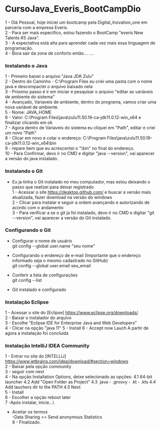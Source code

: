 # CursoJava_Everis_BootCampDio

1 - Olá Pessoal, hoje iniciei um bootcamp pela Digital_Inovation_one em parceria com a empresa Everis.\
2 - Para ser mais especifico, estou fazendo o BootCamp "everis New Talents #3 Java".\
3 - A expectativa está alta para aprender cada vez mais essa linguagem de programação.\
4 - Bora sair da zona de conforto então....
...
### Instalando o Java
1 - Primeiro baixei o arquivo "Java JDK Zulu"\
2 - Dentro do Caminho - C:\Program Files eu criei uma pasta com o nome java e descompactei o arquivo baixado nela\
3 - Próximo passo é ir em iniciar e pesquisar o arquivo "editar as variáveis de ambiente do sistema"\
4 - Avançado, Variaveis de ambiente, dentro do programa, vamos criar uma nova variável de ambiente.\
5 - Nome: JAVA_HOME\
6 - Valor: C:\Program Files\java\zulu11.50.19-ca-jdk11.0.12-win_x64 e finalizar clicando em ok\
7 - Agora dentro de Variaveis do sistema eu cliquei em "Path", editar e criei um novo "Path"\
8 - Clicar em novo e colar o endereço: C:\Program Files\java\zulu11.50.19-ca-jdk11.0.12-win_x64\bin\
9 - repare bem que eu acrescentei o "\bin" no final do endereço.\
10 - Para Confirmar, devo ir no CMD e digitar "java --version", vai aparecer a versão do java instalado.

### Instalando o Git
- Eu ja tinha o Git instalado no meu computador, mas estou deixando o passo que realizei para deixar registrado\
1 - Acessar o site https://desktop.github.com/ e buscar a versão mais atualizada, fazer download na versão do windows\
2 - Clicar para instalar e seguir a ordem avançando e autorizando de acordo com o andamento\
3 - Para verificar a se o git ja foi instalado, devo ir no CMD e digitar "git --version", vai aparecer a versão do Git instalado.

### Configurando o Git
- Configurar o nome de usuário\
  git config --global user.name "seu nome"
- Configurando o endereço de e-mail (Importante que o endereço informado seja o mesmo cadastrado no GitHub)\
  git config --global user.email seu_email
- Conferir a lista de configurações\
  git config --list
  
- Git instalado e configurado

### Instalação Eclipse
1 - Acessar o site do [Eclipse] https://www.eclipse.org/downloads/ \
2 - Baixar o instalador do arquivo\
3 - Escolhe "Eclipse IDE for Enterprise Java and Web Developers"\
4 - Clicar na opção "java 11"
5 - Install
6 - Accept now
Lauch
A partir de agora a instalação foi concluida

### Instalação IntelliJ IDEA Community
1 - Entrar no site do [INTELLIJ] https://www.jetbrains.com/idea/download/#section=windows \
2 - Baixar pela opção community\
3 - seguir com next\
4 - Na opção Installation Options, deixe selecionado as opções: 4.1 64-bit launcher 4.2 Add "Open Folder as Project" 4.3 .java - .groovy - .kt - .kts 4.4 Add lauchers dir to the PATH 4.5 Next\
5 - Install\
6 - Escolher a opção reboot later\
7 -Após instalar, inicie...\
- Aceitar os termos\
-Data Sharing >> Send anonymous Statistics\
8 - Finalizado.
